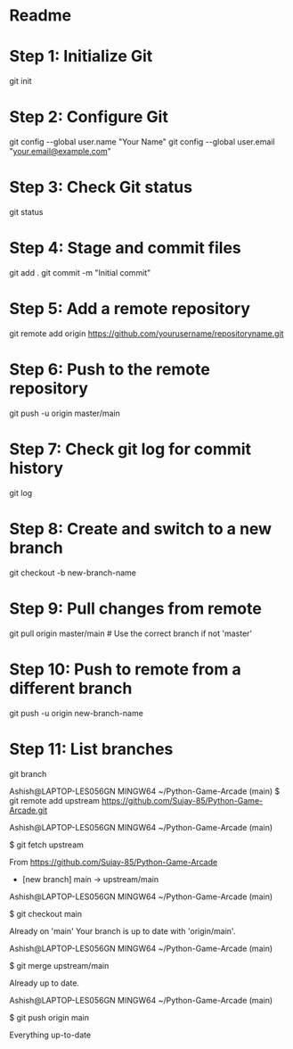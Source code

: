 # Readme
# Step 1: Initialize Git
git init

# Step 2: Configure Git
git config --global user.name "Your Name"
git config --global user.email "your.email@example.com"

# Step 3: Check Git status
git status

# Step 4: Stage and commit files
git add .
git commit -m "Initial commit"

# Step 5: Add a remote repository
git remote add origin https://github.com/yourusername/repositoryname.git

# Step 6: Push to the remote repository
git push -u origin master/main

# Step 7: Check git log for commit history
git log

# Step 8: Create and switch to a new branch
git checkout -b new-branch-name

# Step 9: Pull changes from remote
git pull origin master/main   # Use the correct branch if not 'master'

# Step 10: Push to remote from a different branch
git push -u origin new-branch-name

# Step 11: List branches
git branch


Ashish@LAPTOP-LES056GN MINGW64 ~/Python-Game-Arcade (main)
$ git remote add upstream https://github.com/Sujay-85/Python-Game-Arcade.git



Ashish@LAPTOP-LES056GN MINGW64 ~/Python-Game-Arcade (main)

$ git fetch upstream

From https://github.com/Sujay-85/Python-Game-Arcade
 * [new branch]      main       -> upstream/main

Ashish@LAPTOP-LES056GN MINGW64 ~/Python-Game-Arcade (main)

$ git checkout main

Already on 'main'
Your branch is up to date with 'origin/main'.

Ashish@LAPTOP-LES056GN MINGW64 ~/Python-Game-Arcade (main)

$ git merge upstream/main

Already up to date.

Ashish@LAPTOP-LES056GN MINGW64 ~/Python-Game-Arcade (main)

$ git push origin main

Everything up-to-date

